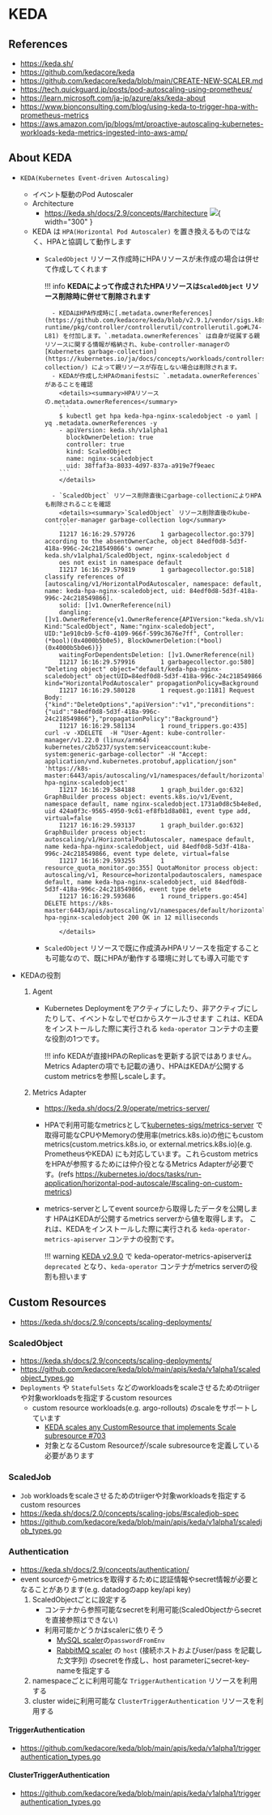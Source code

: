 # KEDA
## References

- https://keda.sh/
- https://github.com/kedacore/keda
- https://github.com/kedacore/keda/blob/main/CREATE-NEW-SCALER.md
- https://tech.quickguard.jp/posts/pod-autoscaling-using-prometheus/
- https://learn.microsoft.com/ja-jp/azure/aks/keda-about
- https://www.bionconsulting.com/blog/using-keda-to-trigger-hpa-with-prometheus-metrics
- https://aws.amazon.com/jp/blogs/mt/proactive-autoscaling-kubernetes-workloads-keda-metrics-ingested-into-aws-amp/

## About KEDA

- `KEDA(Kubernetes Event-driven Autoscaling)`
    - イベント駆動のPod Autoscaler
    - Architecture
        - https://keda.sh/docs/2.9/concepts/#architecture
          ![](https://keda.sh/img/keda-arch.png){ width="300" }
    - KEDA は `HPA(Horizontal Pod Autoscaler)` を置き換えるものではなく、HPAと協調して動作します
        - `ScaledObject` リソース作成時にHPAリソースが未作成の場合は併せて作成してくれます

            !!! info
                **KEDAによって作成されたHPAリソースは`ScaledObject` リソース削除時に併せて削除されます**

                - KEDAはHPA作成時に[.metadata.ownerReferences](https://github.com/kedacore/keda/blob/v2.9.1/vendor/sigs.k8s.io/controller-runtime/pkg/controller/controllerutil/controllerutil.go#L74-L81) を付加します。`.metadata.ownerReferences` は自身が従属する親リソースに関する情報が格納され、kube-controller-managerの [Kubernetes garbage-collection](https://kubernetes.io/ja/docs/concepts/workloads/controllers/garbage-collection/) によって親リソースが存在しない場合は削除されます。
                - KEDAが作成したHPAのmanifestsに `.metadata.ownerReferences` があることを確認
                  <details><summary>HPAリソースの.metadata.ownerReferences</summary>
                  ```
                  $ kubectl get hpa keda-hpa-nginx-scaledobject -o yaml | yq .metadata.ownerReferences -y
                  - apiVersion: keda.sh/v1alpha1
                    blockOwnerDeletion: true
                    controller: true
                    kind: ScaledObject
                    name: nginx-scaledobject
                    uid: 38ffaf3a-8033-4d97-837a-a919e7f9eaec
                  ```
                  </details>

                - `ScaledObject` リソース削除直後にgarbage-collectionによりHPAも削除されることを確認
                  <details><summary>`ScaledObject` リソース削除直後のkube-controler-manager garbage-collection log</summary>
                  ```
                  I1217 16:16:29.579726       1 garbagecollector.go:379] according to the absentOwnerCache, object 84edf0d8-5d3f-418a-996c-24c218549866's owner keda.sh/v1alpha1/ScaledObject, nginx-scaledobject d
                  oes not exist in namespace default
                  I1217 16:16:29.579819       1 garbagecollector.go:518] classify references of [autoscaling/v1/HorizontalPodAutoscaler, namespace: default, name: keda-hpa-nginx-scaledobject, uid: 84edf0d8-5d3f-418a-996c-24c218549866].
                  solid: []v1.OwnerReference(nil)
                  dangling: []v1.OwnerReference{v1.OwnerReference{APIVersion:"keda.sh/v1alpha1", Kind:"ScaledObject", Name:"nginx-scaledobject", UID:"1e910cb9-5cf0-4109-966f-599c3676e7ff", Controller:(*bool)(0x4000b5b0e5), BlockOwnerDeletion:(*bool)(0x4000b5b0e6)}}
                  waitingForDependentsDeletion: []v1.OwnerReference(nil)
                  I1217 16:16:29.579916       1 garbagecollector.go:580] "Deleting object" object="default/keda-hpa-nginx-scaledobject" objectUID=84edf0d8-5d3f-418a-996c-24c218549866 kind="HorizontalPodAutoscaler" propagationPolicy=Background
                  I1217 16:16:29.580128       1 request.go:1181] Request Body: {"kind":"DeleteOptions","apiVersion":"v1","preconditions":{"uid":"84edf0d8-5d3f-418a-996c-24c218549866"},"propagationPolicy":"Background"}
                  I1217 16:16:29.581134       1 round_trippers.go:435] curl -v -XDELETE  -H "User-Agent: kube-controller-manager/v1.22.0 (linux/arm64) kubernetes/c2b5237/system:serviceaccount:kube-system:generic-garbage-collector" -H "Accept: application/vnd.kubernetes.protobuf,application/json" 'https://k8s-master:6443/apis/autoscaling/v1/namespaces/default/horizontalpodautoscalers/keda-hpa-nginx-scaledobject'
                  I1217 16:16:29.584188       1 graph_builder.go:632] GraphBuilder process object: events.k8s.io/v1/Event, namespace default, name nginx-scaledobject.1731a0d8c5b4e8ed, uid 424a0f3c-9565-4950-9c61-ef8fb1d8a081, event type add, virtual=false
                  I1217 16:16:29.593137       1 graph_builder.go:632] GraphBuilder process object: autoscaling/v1/HorizontalPodAutoscaler, namespace default, name keda-hpa-nginx-scaledobject, uid 84edf0d8-5d3f-418a-996c-24c218549866, event type delete, virtual=false
                  I1217 16:16:29.593255       1 resource_quota_monitor.go:355] QuotaMonitor process object: autoscaling/v1, Resource=horizontalpodautoscalers, namespace default, name keda-hpa-nginx-scaledobject, uid 84edf0d8-5d3f-418a-996c-24c218549866, event type delete
                  I1217 16:16:29.593686       1 round_trippers.go:454] DELETE https://k8s-master:6443/apis/autoscaling/v1/namespaces/default/horizontalpodautoscalers/keda-hpa-nginx-scaledobject 200 OK in 12 milliseconds
                  ```
                  </details>

        - `ScaledObject` リソースで既に作成済みHPAリソースを指定することも可能なので、既にHPAが動作する環境に対しても導入可能です

- KEDAの役割
    1. Agent
        - Kubernetes Deploymentをアクティブにしたり、非アクティブにしたりして、イベントなしでゼロからスケールさせます
          これは、KEDAをインストールした際に実行される `keda-operator` コンテナの主要な役割の1つです。

            !!! info
                KEDAが直接HPAのReplicasを更新する訳ではありません。
                Metrics Adapterの項でも記載の通り、HPAはKEDAが公開するcustom metricsを参照しscaleします。

    1. Metrics Adapter
        - https://keda.sh/docs/2.9/operate/metrics-server/
        - HPAで利用可能なmetricsとして[kubernetes-sigs/metrics-server](https://github.com/kubernetes-sigs/metrics-server) で取得可能なCPUやMemoryの使用率(metrics.k8s.io)の他にもcustom metrics(custom.metrics.k8s.io, or external.metrics.k8s.io)(e.g. PrometheusやKEDA) にも対応しています。これらcustom metricsをHPAが参照するためには仲介役となるMetrics Adapterが必要です。(refs https://kubernetes.io/docs/tasks/run-application/horizontal-pod-autoscale/#scaling-on-custom-metrics)
        - metrics-serverとしてevent sourceから取得したデータを公開します
          HPAはKEDAが公開するmetrics serverから値を取得します。
          これは、KEDAをインストールした際に実行される `keda-operator-metrics-apiserver` コンテナの役割です。

            !!! warning
                [KEDA v2.9.0](https://github.com/kedacore/keda/releases/tag/v2.9.0) で keda-operator-metrics-apiserverは `deprecated` となり、`keda-operator` コンテナがmetrics serverの役割も担います

## Custom Resources

- https://keda.sh/docs/2.9/concepts/scaling-deployments/

### ScaledObject

- https://keda.sh/docs/2.9/concepts/scaling-deployments/
- https://github.com/kedacore/keda/blob/main/apis/keda/v1alpha1/scaledobject_types.go
- `Deployments` や `StatefulSets` などのworkloadsをscaleさせるためのtriigerや対象workloadsを指定するcustom resources
    - custom resource workloads(e.g. argo-rollouts) のscaleをサポートしています
        - [KEDA scales any CustomResource that implements Scale subresource #703](https://github.com/kedacore/keda/issues/703)
        - 対象となるCustom Resourceが/scale subresourceを定義している必要があります

### ScaledJob

- `Job` workloadsをscaleさせるためのtriigerや対象workloadsを指定するcustom resources
- https://keda.sh/docs/2.0/concepts/scaling-jobs/#scaledjob-spec
- https://github.com/kedacore/keda/blob/main/apis/keda/v1alpha1/scaledjob_types.go

### Authentication

- https://keda.sh/docs/2.9/concepts/authentication/
- event sourceからmetricsを取得するために認証情報やsecret情報が必要となることがあります(e.g. datadogのapp key/api key)
    1. ScaledObjectごとに設定する
        - コンテナから参照可能なsecretを利用可能(ScaledObjectからsecretを直接参照はできない)
        - 利用可能かどうかはscalerに依りそう
            - [MySQL scaler](https://keda.sh/docs/2.9/scalers/mysql/)の`passwordFromEnv`
            - [RabbitMQ scaler](https://keda.sh/docs/2.9/scalers/rabbitmq-queue/) の `host` (接続ホストおよびuser/pass を記載した文字列) のsecretを作成し、host parameterにsecret-key-nameを指定する
    1. namespaceごとに利用可能な `TriggerAuthentication` リソースを利用する
    1. cluster wideに利用可能な `ClusterTriggerAuthentication` リソースを利用する

#### TriggerAuthentication

- https://github.com/kedacore/keda/blob/main/apis/keda/v1alpha1/triggerauthentication_types.go

#### ClusterTriggerAuthentication

- https://github.com/kedacore/keda/blob/main/apis/keda/v1alpha1/triggerauthentication_types.go


